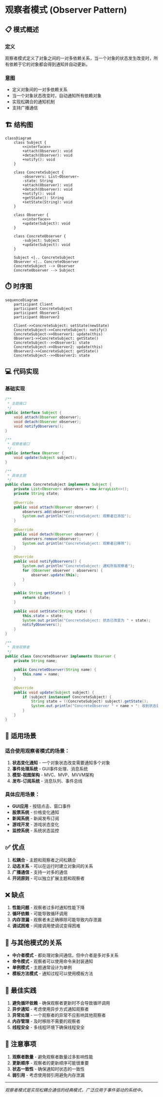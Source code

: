 # 观察者模式 (Observer Pattern)

## 📋 模式概述

### 定义
观察者模式定义了对象之间的一对多依赖关系，当一个对象的状态发生改变时，所有依赖于它的对象都会得到通知并自动更新。

### 意图
- 定义对象间的一对多依赖关系
- 当一个对象状态改变时，自动通知所有依赖对象
- 实现松耦合的通知机制
- 支持广播通信

## 🏗️ 结构图

```mermaid
classDiagram
    class Subject {
        <<interface>>
        +attach(Observer): void
        +detach(Observer): void
        +notify(): void
    }
    
    class ConcreteSubject {
        -observers: List~Observer~
        -state: String
        +attach(Observer): void
        +detach(Observer): void
        +notify(): void
        +getState(): String
        +setState(String): void
    }
    
    class Observer {
        <<interface>>
        +update(Subject): void
    }
    
    class ConcreteObserver {
        -subject: Subject
        +update(Subject): void
    }
    
    Subject <|.. ConcreteSubject
    Observer <|.. ConcreteObserver
    ConcreteSubject --> Observer
    ConcreteObserver --> Subject
```

## ⏱️ 时序图

```mermaid
sequenceDiagram
    participant Client
    participant ConcreteSubject
    participant Observer1
    participant Observer2
    
    Client->>ConcreteSubject: setState(newState)
    ConcreteSubject->>ConcreteSubject: notify()
    ConcreteSubject->>Observer1: update(this)
    Observer1->>ConcreteSubject: getState()
    ConcreteSubject-->>Observer1: state
    ConcreteSubject->>Observer2: update(this)
    Observer2->>ConcreteSubject: getState()
    ConcreteSubject-->>Observer2: state
```

## 💻 代码实现

### 基础实现

```java
/**
 * 主题接口
 */
public interface Subject {
    void attach(Observer observer);
    void detach(Observer observer);
    void notifyObservers();
}

/**
 * 观察者接口
 */
public interface Observer {
    void update(Subject subject);
}

/**
 * 具体主题
 */
public class ConcreteSubject implements Subject {
    private List<Observer> observers = new ArrayList<>();
    private String state;
    
    @Override
    public void attach(Observer observer) {
        observers.add(observer);
        System.out.println("ConcreteSubject: 观察者已添加");
    }
    
    @Override
    public void detach(Observer observer) {
        observers.remove(observer);
        System.out.println("ConcreteSubject: 观察者已移除");
    }
    
    @Override
    public void notifyObservers() {
        System.out.println("ConcreteSubject: 通知所有观察者");
        for (Observer observer : observers) {
            observer.update(this);
        }
    }
    
    public String getState() {
        return state;
    }
    
    public void setState(String state) {
        this.state = state;
        System.out.println("ConcreteSubject: 状态已改变为 " + state);
        notifyObservers();
    }
}

/**
 * 具体观察者
 */
public class ConcreteObserver implements Observer {
    private String name;
    
    public ConcreteObserver(String name) {
        this.name = name;
    }
    
    @Override
    public void update(Subject subject) {
        if (subject instanceof ConcreteSubject) {
            String state = ((ConcreteSubject) subject).getState();
            System.out.println("ConcreteObserver " + name + ": 收到状态更新 - " + state);
        }
    }
}
```

## 🎯 适用场景

### 适合使用观察者模式的场景：

1. **状态变化通知** - 一个对象状态改变需要通知多个对象
2. **事件处理系统** - GUI事件处理、消息系统
3. **模型-视图架构** - MVC、MVP、MVVM架构
4. **发布-订阅系统** - 消息队列、事件总线

### 具体应用场景：

- **GUI应用** - 按钮点击、窗口事件
- **股票系统** - 价格变化通知
- **新闻系统** - 新闻发布订阅
- **游戏开发** - 游戏状态变化
- **监控系统** - 系统状态监控

## ✅ 优点

1. **松耦合** - 主题和观察者之间松耦合
2. **动态关系** - 可以在运行时建立对象间的关系
3. **广播通信** - 支持一对多的通信
4. **开闭原则** - 可以独立扩展主题和观察者

## ❌ 缺点

1. **性能问题** - 观察者过多时通知性能下降
2. **循环依赖** - 可能导致循环调用
3. **内存泄漏** - 观察者未正确移除可能导致内存泄漏
4. **调试困难** - 间接调用使调试变得困难

## 🔄 与其他模式的关系

- **中介者模式** - 都处理对象间通信，但中介者是多对多关系
- **命令模式** - 观察者可以使用命令来封装通知
- **单例模式** - 主题通常设计为单例
- **模板方法模式** - 通知过程可以使用模板方法

## 📝 最佳实践

1. **避免循环依赖** - 确保观察者更新时不会导致循环调用
2. **异步通知** - 考虑使用异步方式通知观察者
3. **异常处理** - 一个观察者的异常不应影响其他观察者
4. **内存管理** - 及时移除不需要的观察者
5. **线程安全** - 多线程环境下确保线程安全

## 🚨 注意事项

1. **观察者数量** - 避免观察者数量过多影响性能
2. **更新顺序** - 观察者的更新顺序可能很重要
3. **状态一致性** - 确保通知时状态的一致性
4. **弱引用** - 考虑使用弱引用避免内存泄漏

---

*观察者模式是实现松耦合通信的经典模式，广泛应用于事件驱动的系统中。*